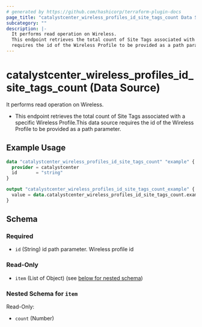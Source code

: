 ```yaml
---
# generated by https://github.com/hashicorp/terraform-plugin-docs
page_title: "catalystcenter_wireless_profiles_id_site_tags_count Data Source - terraform-provider-catalystcenter"
subcategory: ""
description: |-
  It performs read operation on Wireless.
  This endpoint retrieves the total count of Site Tags associated with a specific Wireless Profile.This data source
  requires the id of the Wireless Profile to be provided as a path parameter.
---
```


# catalystcenter_wireless_profiles_id_site_tags_count (Data Source)

It performs read operation on Wireless.

- This endpoint retrieves the total count of Site Tags associated with a specific Wireless Profile.This data source
requires the id of the Wireless Profile to be provided as a path parameter.

## Example Usage

```terraform
data "catalystcenter_wireless_profiles_id_site_tags_count" "example" {
  provider = catalystcenter
  id       = "string"
}

output "catalystcenter_wireless_profiles_id_site_tags_count_example" {
  value = data.catalystcenter_wireless_profiles_id_site_tags_count.example.item
}
```

<!-- schema generated by tfplugindocs -->
## Schema

### Required

- `id` (String) id path parameter. Wireless profile id

### Read-Only

- `item` (List of Object) (see [below for nested schema](#nestedatt--item))

<a id="nestedatt--item"></a>
### Nested Schema for `item`

Read-Only:

- `count` (Number)
